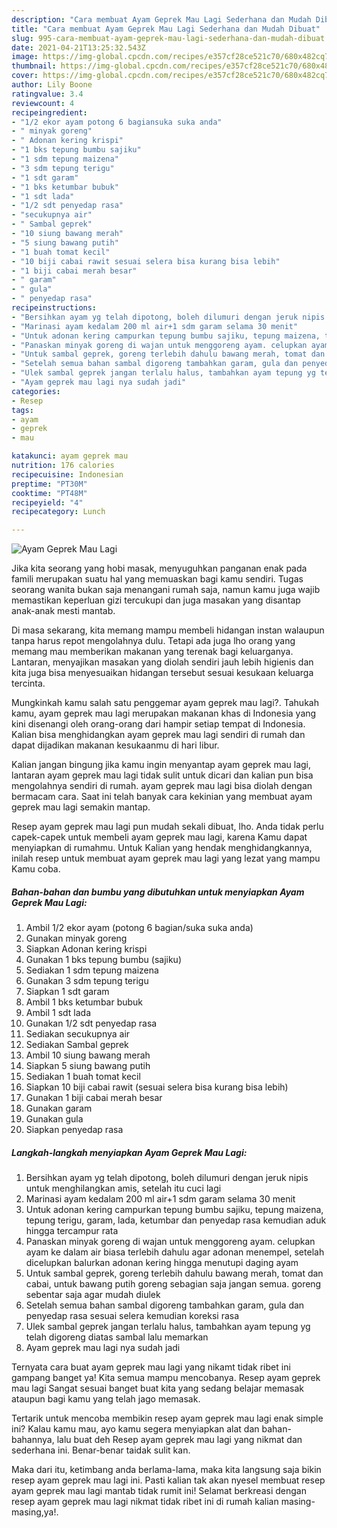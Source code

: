 ```yaml
---
description: "Cara membuat Ayam Geprek Mau Lagi Sederhana dan Mudah Dibuat"
title: "Cara membuat Ayam Geprek Mau Lagi Sederhana dan Mudah Dibuat"
slug: 995-cara-membuat-ayam-geprek-mau-lagi-sederhana-dan-mudah-dibuat
date: 2021-04-21T13:25:32.543Z
image: https://img-global.cpcdn.com/recipes/e357cf28ce521c70/680x482cq70/ayam-geprek-mau-lagi-foto-resep-utama.jpg
thumbnail: https://img-global.cpcdn.com/recipes/e357cf28ce521c70/680x482cq70/ayam-geprek-mau-lagi-foto-resep-utama.jpg
cover: https://img-global.cpcdn.com/recipes/e357cf28ce521c70/680x482cq70/ayam-geprek-mau-lagi-foto-resep-utama.jpg
author: Lily Boone
ratingvalue: 3.4
reviewcount: 4
recipeingredient:
- "1/2 ekor ayam potong 6 bagiansuka suka anda"
- " minyak goreng"
- " Adonan kering krispi"
- "1 bks tepung bumbu sajiku"
- "1 sdm tepung maizena"
- "3 sdm tepung terigu"
- "1 sdt garam"
- "1 bks ketumbar bubuk"
- "1 sdt lada"
- "1/2 sdt penyedap rasa"
- "secukupnya air"
- " Sambal geprek"
- "10 siung bawang merah"
- "5 siung bawang putih"
- "1 buah tomat kecil"
- "10 biji cabai rawit sesuai selera bisa kurang bisa lebih"
- "1 biji cabai merah besar"
- " garam"
- " gula"
- " penyedap rasa"
recipeinstructions:
- "Bersihkan ayam yg telah dipotong, boleh dilumuri dengan jeruk nipis untuk menghilangkan amis, setelah itu cuci lagi"
- "Marinasi ayam kedalam 200 ml air+1 sdm garam selama 30 menit"
- "Untuk adonan kering campurkan tepung bumbu sajiku, tepung maizena, tepung terigu, garam, lada, ketumbar dan penyedap rasa kemudian aduk hingga tercampur rata"
- "Panaskan minyak goreng di wajan untuk menggoreng ayam. celupkan ayam ke dalam air biasa terlebih dahulu agar adonan menempel, setelah dicelupkan balurkan adonan kering hingga menutupi daging ayam"
- "Untuk sambal geprek, goreng terlebih dahulu bawang merah, tomat dan cabai, untuk bawang putih goreng sebagian saja jangan semua. goreng sebentar saja agar mudah diulek"
- "Setelah semua bahan sambal digoreng tambahkan garam, gula dan penyedap rasa sesuai selera kemudian koreksi rasa"
- "Ulek sambal geprek jangan terlalu halus, tambahkan ayam tepung yg telah digoreng diatas sambal lalu memarkan"
- "Ayam geprek mau lagi nya sudah jadi"
categories:
- Resep
tags:
- ayam
- geprek
- mau

katakunci: ayam geprek mau 
nutrition: 176 calories
recipecuisine: Indonesian
preptime: "PT30M"
cooktime: "PT48M"
recipeyield: "4"
recipecategory: Lunch

---
```



![Ayam Geprek Mau Lagi](https://img-global.cpcdn.com/recipes/e357cf28ce521c70/680x482cq70/ayam-geprek-mau-lagi-foto-resep-utama.jpg)

Jika kita seorang yang hobi masak, menyuguhkan panganan enak pada famili merupakan suatu hal yang memuaskan bagi kamu sendiri. Tugas seorang  wanita bukan saja menangani rumah saja, namun kamu juga wajib memastikan keperluan gizi tercukupi dan juga masakan yang disantap anak-anak mesti mantab.

Di masa  sekarang, kita memang mampu membeli hidangan instan walaupun tanpa harus repot mengolahnya dulu. Tetapi ada juga lho orang yang memang mau memberikan makanan yang terenak bagi keluarganya. Lantaran, menyajikan masakan yang diolah sendiri jauh lebih higienis dan kita juga bisa menyesuaikan hidangan tersebut sesuai kesukaan keluarga tercinta. 



Mungkinkah kamu salah satu penggemar ayam geprek mau lagi?. Tahukah kamu, ayam geprek mau lagi merupakan makanan khas di Indonesia yang kini disenangi oleh orang-orang dari hampir setiap tempat di Indonesia. Kalian bisa menghidangkan ayam geprek mau lagi sendiri di rumah dan dapat dijadikan makanan kesukaanmu di hari libur.

Kalian jangan bingung jika kamu ingin menyantap ayam geprek mau lagi, lantaran ayam geprek mau lagi tidak sulit untuk dicari dan kalian pun bisa mengolahnya sendiri di rumah. ayam geprek mau lagi bisa diolah dengan bermacam cara. Saat ini telah banyak cara kekinian yang membuat ayam geprek mau lagi semakin mantap.

Resep ayam geprek mau lagi pun mudah sekali dibuat, lho. Anda tidak perlu capek-capek untuk membeli ayam geprek mau lagi, karena Kamu dapat menyiapkan di rumahmu. Untuk Kalian yang hendak menghidangkannya, inilah resep untuk membuat ayam geprek mau lagi yang lezat yang mampu Kamu coba.

<!--inarticleads1-->

##### Bahan-bahan dan bumbu yang dibutuhkan untuk menyiapkan Ayam Geprek Mau Lagi:

1. Ambil 1/2 ekor ayam (potong 6 bagian/suka suka anda)
1. Gunakan  minyak goreng
1. Siapkan  Adonan kering krispi
1. Gunakan 1 bks tepung bumbu (sajiku)
1. Sediakan 1 sdm tepung maizena
1. Gunakan 3 sdm tepung terigu
1. Siapkan 1 sdt garam
1. Ambil 1 bks ketumbar bubuk
1. Ambil 1 sdt lada
1. Gunakan 1/2 sdt penyedap rasa
1. Sediakan secukupnya air
1. Sediakan  Sambal geprek
1. Ambil 10 siung bawang merah
1. Siapkan 5 siung bawang putih
1. Sediakan 1 buah tomat kecil
1. Siapkan 10 biji cabai rawit (sesuai selera bisa kurang bisa lebih)
1. Gunakan 1 biji cabai merah besar
1. Gunakan  garam
1. Gunakan  gula
1. Siapkan  penyedap rasa




<!--inarticleads2-->

##### Langkah-langkah menyiapkan Ayam Geprek Mau Lagi:

1. Bersihkan ayam yg telah dipotong, boleh dilumuri dengan jeruk nipis untuk menghilangkan amis, setelah itu cuci lagi
1. Marinasi ayam kedalam 200 ml air+1 sdm garam selama 30 menit
1. Untuk adonan kering campurkan tepung bumbu sajiku, tepung maizena, tepung terigu, garam, lada, ketumbar dan penyedap rasa kemudian aduk hingga tercampur rata
1. Panaskan minyak goreng di wajan untuk menggoreng ayam. celupkan ayam ke dalam air biasa terlebih dahulu agar adonan menempel, setelah dicelupkan balurkan adonan kering hingga menutupi daging ayam
1. Untuk sambal geprek, goreng terlebih dahulu bawang merah, tomat dan cabai, untuk bawang putih goreng sebagian saja jangan semua. goreng sebentar saja agar mudah diulek
1. Setelah semua bahan sambal digoreng tambahkan garam, gula dan penyedap rasa sesuai selera kemudian koreksi rasa
1. Ulek sambal geprek jangan terlalu halus, tambahkan ayam tepung yg telah digoreng diatas sambal lalu memarkan
1. Ayam geprek mau lagi nya sudah jadi




Ternyata cara buat ayam geprek mau lagi yang nikamt tidak ribet ini gampang banget ya! Kita semua mampu mencobanya. Resep ayam geprek mau lagi Sangat sesuai banget buat kita yang sedang belajar memasak ataupun bagi kamu yang telah jago memasak.

Tertarik untuk mencoba membikin resep ayam geprek mau lagi enak simple ini? Kalau kamu mau, ayo kamu segera menyiapkan alat dan bahan-bahannya, lalu buat deh Resep ayam geprek mau lagi yang nikmat dan sederhana ini. Benar-benar taidak sulit kan. 

Maka dari itu, ketimbang anda berlama-lama, maka kita langsung saja bikin resep ayam geprek mau lagi ini. Pasti kalian tak akan nyesel membuat resep ayam geprek mau lagi mantab tidak rumit ini! Selamat berkreasi dengan resep ayam geprek mau lagi nikmat tidak ribet ini di rumah kalian masing-masing,ya!.

